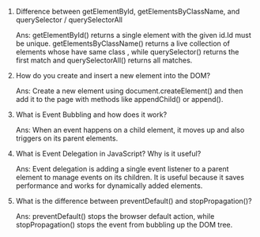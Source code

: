 1. Difference between getElementById, getElementsByClassName, and querySelector / querySelectorAll

    Ans: getElementById() returns a single element with the given id.Id must be unique. getElementsByClassName() returns a live collection of elements whose have same class , while querySelector() returns the first match and querySelectorAll() returns all matches.


2. How do you create and insert a new element into the DOM?

    Ans: Create a new element using document.createElement() and then add it to the page with methods like appendChild() or append().


3. What is Event Bubbling and how does it work?

    Ans: When an event happens on a child element, it moves up and also triggers on its parent elements.



4. What is Event Delegation in JavaScript? Why is it useful?

    Ans: Event delegation is adding a single event listener to a parent element to manage events on its children. It is useful because it saves performance and works for dynamically added elements.


5. What is the difference between preventDefault() and stopPropagation()?

    Ans: preventDefault() stops the browser default action, while stopPropagation() stops the event from bubbling up the DOM tree.